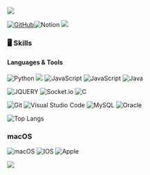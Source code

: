 <img src="https://capsule-render.vercel.app/api?type=waving&color=auto&height=200&section=header&text=Sunho's%20GitHub&fontSize=50&descSize=10" />

<a href = "https://github.com/sunho0506"><img alt="GitHub" src ="https://img.shields.io/badge/GitHub-181717.svg?&style=flat-square&logo=GitHub&logoColor=white"/></a><img alt="Notion" src ="https://img.shields.io/badge/Notion-white.svg?&style=flat-square&logo=Notion&logoColor=black"/></a> <a href="mailto:dbstjsghsla@naver.com"><img src="https://img.shields.io/badge/dbstjsghsla@naver.com-orange?style=flat-square&logo=Gmail&logoColor=white&link=mailto:dbstjsghsla@naver.com"/> </a>

### 🖥️ Skills

#### Languages & Tools

<img alt="Python" src ="https://img.shields.io/badge/Python-3776AB.svg?&style=flat-square&logo=Python&logoColor=white"/> <img src="https://img.shields.io/badge/React-20232a?style=for-the-badge&logo=React&logoColor=61DAFB" /> <img alt="JavaScript" src ="https://img.shields.io/badge/JavaScriipt-F7DF1E.svg?&style=flat-square&logo=JavaScript&logoColor=black"/> <img alt="JavaScript" src ="https://img.shields.io/badge/nodejs-339933.svg?&style=flat-square&logo=Node.js&logoColor=white"/> <img  alt="Java" src ="https://img.shields.io/badge/Java-607078.svg?&style=flat-square&logo=Java&logoColor=white"/>

<img alt="JQUERY" src="https://img.shields.io/badge/jquery-%230769AD.svg?style=for-the-badge&logo=jquery&logoColor=white"/> <img alt="Socket.io" src="https://img.shields.io/badge/Socket.io-black?style=for-the-badge&logo=socket.io&badgeColor=010101"/> <img alt="C" src="https://img.shields.io/badge/c-%2300599C.svg?style=for-the-badge&logo=c&logoColor=white"/>

<img  alt="Git" src ="https://img.shields.io/badge/Git-F05032.svg?&style=flat-square&logo=Git&logoColor=white"/> <img  alt="Visual Studio Code" src ="https://img.shields.io/badge/VScode-007ACC.svg?&style=flat-square&logo=Visual Studio Code&logoColor=white"/> <img  alt="MySQL" src ="https://img.shields.io/badge/Mysql-4479A1.svg?&style=flat-square&logo=MySQL&logoColor=white"/> <img  alt="Oracle" src ="https://img.shields.io/badge/Oracle-F80000.svg?&style=flat-square&logo=Oracle&logoColor=white"/>

![Top Langs](https://github-readme-stats.vercel.app/api/top-langs/?username=sunho0506&layout=compact&theme=radical)

### macOS

<img alt="macOS" src="https://img.shields.io/badge/mac%20os-000000?style=for-the-badge&logo=macos&logoColor=F0F0F0"/> <img alt="IOS" src="https://img.shields.io/badge/iOS-000000?style=for-the-badge&logo=ios&logoColor=white"/> <img alt="Apple" src="https://img.shields.io/badge/Apple-%23000000.svg?style=for-the-badge&logo=apple&logoColor=white"/>

<!-- <img src="https://github-readme-stats.vercel.app/api/top-langs/?username=sunho0506&layout=compact"><br><br> -->
<img src="https://github-readme-stats.vercel.app/api?username=sunho0506&show_icons=true">
